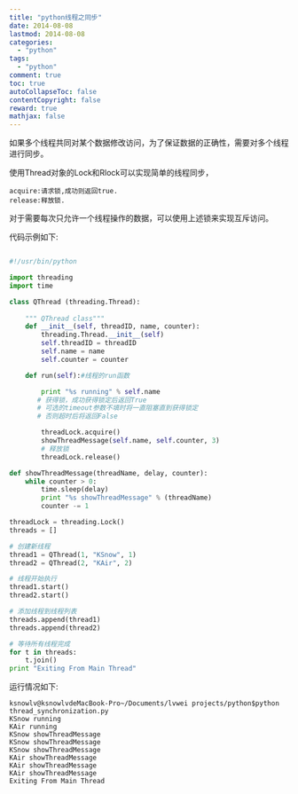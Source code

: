 ```yaml
---
title: "python线程之同步"
date: 2014-08-08
lastmod: 2014-08-08
categories:
  - "python"
tags:
  - "python"
comment: true
toc: true
autoCollapseToc: false
contentCopyright: false
reward: true
mathjax: false
---
```


如果多个线程共同对某个数据修改访问，为了保证数据的正确性，需要对多个线程进行同步。


使用Thread对象的Lock和Rlock可以实现简单的线程同步，
    
    acquire:请求锁,成功则返回true.
    release:释放锁.
    
对于需要每次只允许一个线程操作的数据，可以使用上述锁来实现互斥访问。  

代码示例如下:

``` python

#!/usr/bin/python

import threading
import time

class QThread (threading.Thread):
    
    """ QThread class"""
    def __init__(self, threadID, name, counter):
        threading.Thread.__init__(self)
        self.threadID = threadID
        self.name = name
        self.counter = counter

    def run(self):#线程的run函数

        print "%s running" % self.name 
       # 获得锁，成功获得锁定后返回True
       # 可选的timeout参数不填时将一直阻塞直到获得锁定
       # 否则超时后将返回False

        threadLock.acquire()
        showThreadMessage(self.name, self.counter, 3)
        # 释放锁
        threadLock.release()

def showThreadMessage(threadName, delay, counter):
    while counter > 0:
        time.sleep(delay)
        print "%s showThreadMessage" % (threadName)
        counter -= 1

threadLock = threading.Lock()
threads = []

# 创建新线程
thread1 = QThread(1, "KSnow", 1)
thread2 = QThread(2, "KAir", 2)

# 线程开始执行
thread1.start()
thread2.start()

# 添加线程到线程列表
threads.append(thread1)
threads.append(thread2)

# 等待所有线程完成
for t in threads:
    t.join()
print "Exiting From Main Thread"


```

运行情况如下:
    
    ksnowlv@ksnowlvdeMacBook-Pro~/Documents/lvwei projects/python$python thread_synchronization.py
    KSnow running
    KAir running
    KSnow showThreadMessage
    KSnow showThreadMessage
    KSnow showThreadMessage
    KAir showThreadMessage
    KAir showThreadMessage
    KAir showThreadMessage
    Exiting From Main Thread



